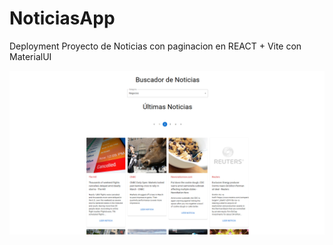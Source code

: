 ﻿# NoticiasApp
Deployment Proyecto de Noticias con paginacion en REACT + Vite con MaterialUI

![alt Presentacion1](https://raw.githubusercontent.com/ZitelliDZ/NoticiasApp/main/presentacion/Presentacion1.png)

